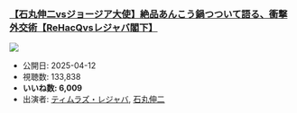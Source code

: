 ### [【石丸伸二vsジョージア大使】絶品あんこう鍋つついて語る、衝撃外交術【ReHacQvsレジャバ閣下】](https://www.youtube.com/watch?v=Uf7-VIemrvI)
[![](https://img.youtube.com/vi/Uf7-VIemrvI/sddefault.jpg)](https://www.youtube.com/watch?v=Uf7-VIemrvI)
-   公開日: 2025-04-12
-   視聴数: 133,838
-   **いいね数: 6,009**
-   出演者: [ティムラズ・レジャバ](/rehacq_fan/people/ティムラズ・レジャバ "wikilink"), [石丸伸二](/rehacq_fan/people/石丸伸二 "wikilink")
